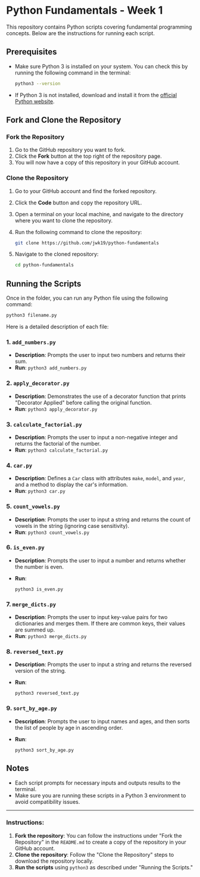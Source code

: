 # Python Fundamentals - Week 1

This repository contains Python scripts covering fundamental programming concepts. Below are the instructions for running each script.

## Prerequisites

- Make sure Python 3 is installed on your system. You can check this by running the following command in the terminal:

    ```bash
    python3 --version
    ```

- If Python 3 is not installed, download and install it from the [official Python website](https://www.python.org/downloads/).

## Fork and Clone the Repository

### Fork the Repository

1. Go to the GitHub repository you want to fork.
2. Click the **Fork** button at the top right of the repository page.
3. You will now have a copy of this repository in your GitHub account.

### Clone the Repository

1. Go to your GitHub account and find the forked repository.
2. Click the **Code** button and copy the repository URL.
3. Open a terminal on your local machine, and navigate to the directory where you want to clone the repository.
4. Run the following command to clone the repository:

    ```bash
    git clone https://github.com/jwk19/python-fundamentals
    ```

5. Navigate to the cloned repository:

    ```bash
    cd python-fundamentals
    ```

## Running the Scripts

Once in the folder, you can run any Python file using the following command:

```bash
python3 filename.py
```

Here is a detailed description of each file:

### 1\. `add_numbers.py`

-   **Description**: Prompts the user to input two numbers and returns their sum.
-   **Run**:
    `python3 add_numbers.py`

### 2\. `apply_decorator.py`

-   **Description**: Demonstrates the use of a decorator function that prints "Decorator Applied" before calling the original function.
-   **Run**:
    `python3 apply_decorator.py`

### 3\. `calculate_factorial.py`

-   **Description**: Prompts the user to input a non-negative integer and returns the factorial of the number.
-   **Run**:
    `python3 calculate_factorial.py`

### 4\. `car.py`

-   **Description**: Defines a `Car` class with attributes `make`, `model`, and `year`, and a method to display the car's information.
-   **Run**:
    `python3 car.py`

### 5\. `count_vowels.py`

-   **Description**: Prompts the user to input a string and returns the count of vowels in the string (ignoring case sensitivity).
-   **Run**:
    `python3 count_vowels.py`

### 6\. `is_even.py`

-   **Description**: Prompts the user to input a number and returns whether the number is even.
-   **Run**:

    `python3 is_even.py`

### 7\. `merge_dicts.py`

-   **Description**: Prompts the user to input key-value pairs for two dictionaries and merges them. If there are common keys, their values are summed up.
-   **Run**:
    `python3 merge_dicts.py`

### 8\. `reversed_text.py`

-   **Description**: Prompts the user to input a string and returns the reversed version of the string.
-   **Run**:

    `python3 reversed_text.py`

### 9\. `sort_by_age.py`

-   **Description**: Prompts the user to input names and ages, and then sorts the list of people by age in ascending order.
-   **Run**:

    `python3 sort_by_age.py`

Notes
-----

-   Each script prompts for necessary inputs and outputs results to the terminal.
-   Make sure you are running these scripts in a Python 3 environment to avoid compatibility issues.

* * * * *

### Instructions:

1.  **Fork the repository**: You can follow the instructions under "Fork the Repository" in the `README.md` to create a copy of the repository in your GitHub account.
2.  **Clone the repository**: Follow the "Clone the Repository" steps to download the repository locally.
3.  **Run the scripts** using `python3` as described under "Running the Scripts."